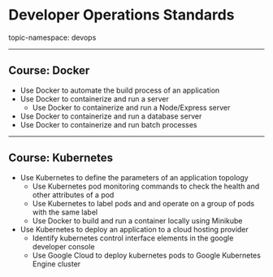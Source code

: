 # Developer Operations Standards

topic-namespace: devops

---
## Course: Docker

- Use Docker to automate the build process of an application
- Use Docker to containerize and run a server
  - Use Docker to containerize and run a Node/Express server
- Use Docker to containerize and run a database server
- Use Docker to containerize and run batch processes


---
## Course: Kubernetes

- Use Kubernetes to define the parameters of an application topology
  - Use Kubernetes pod monitoring commands to check the health and other attributes of a pod
  - Use Kubernetes to label pods and and operate on a group of pods with the same label
  - Use Docker to build and run a container locally using Minikube
- Use Kubernetes to deploy an application to a cloud hosting provider
  - Identify kubernetes control interface elements in the google developer console
  - Use Google Cloud to deploy kubernetes pods to Google Kubernetes Engine cluster
